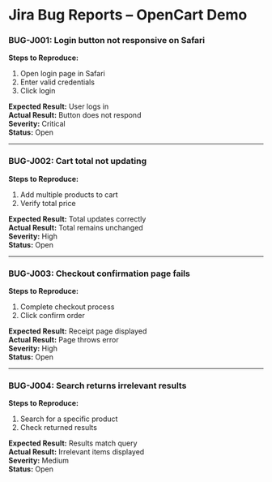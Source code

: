 # Jira Bug Reports – OpenCart Demo

### BUG-J001: Login button not responsive on Safari
**Steps to Reproduce:**  
1. Open login page in Safari  
2. Enter valid credentials  
3. Click login  

**Expected Result:** User logs in  
**Actual Result:** Button does not respond  
**Severity:** Critical  
**Status:** Open  

---

### BUG-J002: Cart total not updating
**Steps to Reproduce:**  
1. Add multiple products to cart  
2. Verify total price  

**Expected Result:** Total updates correctly  
**Actual Result:** Total remains unchanged  
**Severity:** High  
**Status:** Open  

---

### BUG-J003: Checkout confirmation page fails
**Steps to Reproduce:**  
1. Complete checkout process  
2. Click confirm order  

**Expected Result:** Receipt page displayed  
**Actual Result:** Page throws error  
**Severity:** High  
**Status:** Open  

---

### BUG-J004: Search returns irrelevant results
**Steps to Reproduce:**  
1. Search for a specific product  
2. Check returned results  

**Expected Result:** Results match query  
**Actual Result:** Irrelevant items displayed  
**Severity:** Medium  
**Status:** Open
